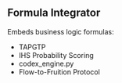 
## Formula Integrator
Embeds business logic formulas:
- TAPGTP
- IHS Probability Scoring
- codex_engine.py
- Flow-to-Fruition Protocol
